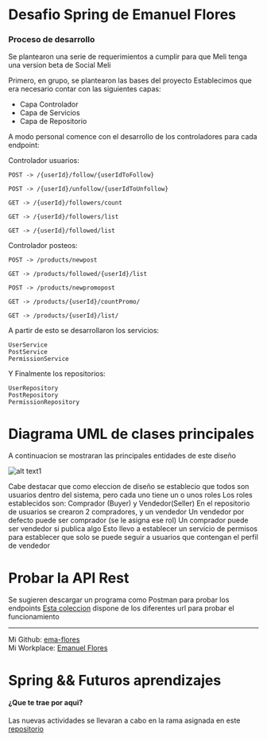 # Desafio Spring de Emanuel Flores

### Proceso de desarrollo

Se plantearon una serie de requerimientos a cumplir para que Meli tenga una version beta de Social Meli

Primero, en grupo, se plantearon las bases del proyecto
Establecimos que era necesario contar con las siguientes capas:
- Capa Controlador
- Capa de Servicios
- Capa de Repositorio

A modo personal comence con el desarrollo de los controladores para cada endpoint:

Controlador usuarios:

    POST -> /{userId}/follow/{userIdToFollow}

    POST -> /{userId}/unfollow/{userIdToUnfollow}

    GET -> /{userId}/followers/count

    GET -> /{userId}/followers/list

    GET -> /{userId}/followed/list


Controlador posteos:


    POST -> /products/newpost
    
    GET -> /products/followed/{userId}/list

    POST -> /products/newpromopost

    GET -> /products/{userId}/countPromo/

    GET -> /products/{userId}/list/


A partir de esto se desarrollaron los servicios:

    UserService
    PostService
    PermissionService
    
Y Finalmente los repositorios:

    UserRepository
    PostRepository
    PermissionRepository
    


# Diagrama UML de clases principales

A continuacion se mostraran las principales entidades de este diseño

![alt text1](https://i.imgur.com/OUUb816.jpg)


Cabe destacar que como eleccion de diseño se establecio que todos son usuarios dentro del sistema, pero cada uno tiene un o unos roles
Los roles establecidos son: Comprador (Buyer) y Vendedor(Seller)
En el repositorio de usuarios se crearon 2 compradores, y un vendedor
Un vendedor por defecto puede ser comprador (se le asigna ese rol) 
Un comprador puede ser vendedor si publica algo
Esto llevo a establecer un servicio de permisos para establecer que solo se puede seguir a usuarios que contengan el perfil de vendedor


# Probar la API Rest

Se sugieren descargar un programa como Postman para probar los endpoints
[Esta coleccion] dispone de los diferentes url para probar el funcionamiento

[Esta coleccion]: https://www.getpostman.com/collections/3ca6aeda4597e5957409


----
Mi Github: [ema-flores] <br>
Mi Workplace: [Emanuel Flores]

[ema-flores]: https://github.com/ema-flores
[Emanuel Flores]: https://meli.workplace.com/profile.php?id=100067929857930































# Spring && Futuros aprendizajes

#### ¿Que te trae por aqui? 
Las nuevas actividades se llevaran a cabo en la rama asignada en este [repositorio]

[repositorio]: https://github.com/extanantone/meli_bootcamp_w8/tree/main
